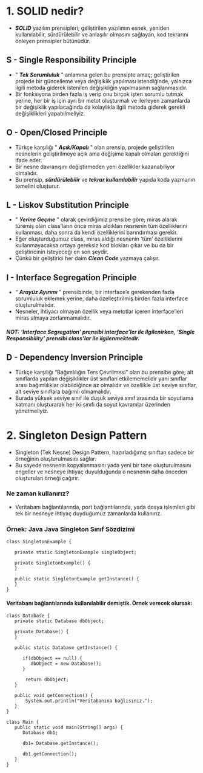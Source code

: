 # 1. SOLID nedir?
- ***SOLID*** yazılım prensipleri; geliştirilen yazılımın esnek, yeniden kullanılabilir, sürdürülebilir ve anlaşılır olmasını sağlayan, kod tekrarını önleyen prensipler bütünüdür.
## S - Single Responsibility Principle
- " ***Tek Sorumluluk*** " anlamına gelen bu prensipte amaç; geliştirilen projede bir güncelleme veya değişiklik yapılması istendiğinde, yalnızca ilgili metoda giderek istenilen değişikliğin yapılmasının sağlanmasıdır.
-  Bir fonksiyona birden fazla iş verip onu birçok işten sorumlu tutmak yerine, her bir iş için ayrı bir metot oluşturmalı ve ilerleyen zamanlarda bir değişiklik yapılacağında da kolaylıkla ilgili metoda giderek gerekli değişiklikleri yapabilmeliyiz.
## O - Open/Closed Principle
- Türkçe karşılığı " ***Açık/Kapalı*** " olan prensip, projede geliştirilen nesnelerin geliştirilmeye açık ama değişime kapalı olmaları gerektiğini ifade eder.
- Bir nesne davranışını değiştirmeden yeni özellikler kazanabiliyor olmalıdır. 
- Bu prensip, ***sürdürülebilir*** ve ***tekrar kullanılabilir*** yapıda koda yazmanın temelini oluşturur.
## L - Liskov Substitution Principle
- " ***Yerine Geçme*** " olarak çevirdiğimiz prensibe göre; miras alarak türemiş olan class’ların önce miras aldıkları nesnenin tüm özelliklerini kullanması, daha sonra da kendi özelliklerini barındırması gerekir.
- Eğer oluşturduğumuz class, miras aldığı nesnenin ‘tüm’ özelliklerini kullanmayacaksa ortaya gereksiz kod blokları çıkar ve bu da bir geliştiricinin isteyeceği en son şeydir.
- Çünkü bir geliştirici her daim ***Clean Code*** yazmaya çalışır.
## I - Interface Segregation Principle
- “ ***Arayüz Ayırımı*** ” prensibinde; bir interface’e gerekenden fazla sorumluluk eklemek yerine, daha özelleştirilmiş birden fazla interface oluşturulmalıdır.
- Nesneler, ihtiyacı olmayan özellik veya metotlar içeren interface’leri miras almaya zorlanmamalıdır.
##### NOT: ‘Interface Segregation’ prensibi interface’ler ile ilgilenirken, ‘Single Responsibility’ prensibi class’lar ile ilgilenmektedir.
## D - Dependency Inversion Principle
- Türkçe karşılığı “Bağımlılığın Ters Çevrilmesi” olan bu prensibe göre; alt sınıflarda yapılan değişiklikler üst sınıfları etkilememelidir yani sınıflar arası bağımlılıklar olabildiğince az olmalıdır ve özellikle üst seviye sınıflar, alt seviye sınıflara bağımlı olmamalıdır.
- Burada yüksek seviye sınıf ile düşük seviye sınıf arasında bir soyutlama katmanı oluşturarak her iki sınıfı da soyut kavramlar üzerinden yönetmeliyiz.

# 2. Singleton Design Pattern
-  Singleton (Tek Nesne) Design Pattern, hazırladığımız sınıftan sadece bir örneğinin oluşturulmasını sağlar. 
- Bu sayede nesnenin kopyalanmasını yada yeni bir tane oluşturulmasını engeller ve nesneye ihtiyaç duyulduğunda o nesnenin daha önceden oluşturulan örneği çağırır.
### Ne zaman kullanırız?
- Veritabanı bağlantılarında, port bağlantılarında, yada dosya işlemleri gibi tek bir nesneye ihtiyaç duyduğumuz zamanlarda kullanırız.

### Örnek: Java Java Singleton Sınıf Sözdizimi
``` 
class SingletonExample {

   private static SingletonExample singleObject;
                                              
   private SingletonExample() {
   }

   public static SingletonExample getInstance() {
   }
}
```
#### Veritabanı bağlantılarında kullanılabilir demiştik. Örnek verecek olursak: 
```
class Database {
   private static Database dbObject;

   private Database() {      
   }

   public static Database getInstance() {

      if(dbObject == null) {
         dbObject = new Database();
      }

       return dbObject;
   }

   public void getConnection() {
       System.out.println("Veritabanına bağlısınız.");
   }
}

class Main {
   public static void main(String[] args) {
      Database db1;

      db1= Database.getInstance();
      
      db1.getConnection();
   }
}

```
